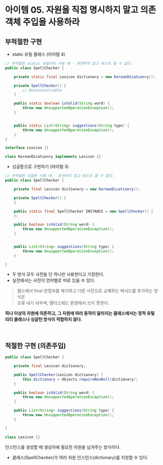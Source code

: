 # 아이템 05. 자원을 직접 명시하지 말고 의존 객체 주입을 사용하라

부적절한 구현
-------------

- static 유틸 클래스 (아이템 4)

```java
// 부적절한 static 유틸리티 사용 예 - 유연하지 않고 테스트 할 수 없다.
public class SpellChecker {

    private static final Lexicon dictionary = new KoreanDicationry();

    private SpellChecker() {
        // Noninstantiable
    }

    public static boolean isValid(String word) {
        throw new UnsupportedOperationException();
    }


    public static List<String> suggestions(String typo) {
        throw new UnsupportedOperationException();
    }
}

interface Lexicon {}

class KoreanDicationry implements Lexicon {}
```

- 싱글톤으로 구현하기 (아이템 3)

```java
// 부적절한 싱글톤 사용 예 - 유연하지 않고 테스트 할 수 없다.
public class SpellChecker {

    private final Lexicon dictionary = new KoreanDicationry();

    private SpellChecker() {
    }

    public static final SpellChecker INSTANCE = new SpellChecker() {
    };

    public boolean isValid(String word) {
        throw new UnsupportedOperationException();
    }


    public List<String> suggestions(String typo) {
        throw new UnsupportedOperationException();
    }

}
```

- 두 방식 모두 사전을 단 하나만 사용한다고 가정한다.
- 실전에서는 사전이 언어별로 따로 있을 수 있다.

> 필드에서 final 한정자를 제거하고 다른 사전으로 교체하는 메서드를 추가하는 방식은  
> 오류 내기 쉬우며, 멀티스레드 환경에서 쓰지 못한다.

**하나 이상의 자원에 의존하고, 그 자원에 따라 동작이 달라지는 클래스에서는 정적 유틸리티 클래스나 싱글턴 방식이 적합하지 않다.**

<br/>

적절한 구현 (의존주입)
----------------------

```java
public class SpellChecker {

    private final Lexicon dictionary;

    public SpellChecker(Lexicon dictionary) {
        this.dictionary = Objects.requireNonNull(dictionary);
    }

    public boolean isValid(String word) {
        throw new UnsupportedOperationException();
    }

    public List<String> suggestions(String typo) {
        throw new UnsupportedOperationException();
    }

}

class Lexicon {}
```

인스턴스를 생성할 때 생성자에 필요한 자원을 넘겨주는 방식이다.

- 클래스(SpellChecker)가 여러 자원 인스턴스(dictionary)를 지원할 수 있다.
